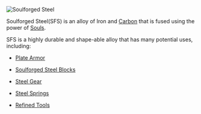 ![Soulforged Steel](item:betterwithmods:material@14)

Soulforged Steel(SFS) is an alloy of Iron and [Carbon](carbon_dust.md) that is fused using the power of [Souls](../blocks/soul_urn.md).

SFS is a highly durable and shape-able alloy that has many potential uses, including:

* [Plate Armor](plate_armor.md)

* [Soulforged Steel Blocks](../blocks/soulforged_steel_block.md)

* [Steel Gear](item:betterwithmods:material@48)

* [Steel Springs](item:betterwithmods:material@49)

* [Refined Tools](refined_tools.md)
